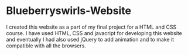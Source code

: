 # Blueberryswirls-Website
I created this website as a part of my final project for a HTML and CSS course. I have used HTML, CSS and javacript for developing this website and eventually I had also used jQuery to add animation and to make it compatible with all the browsers.
